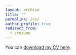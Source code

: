 ```yaml
---
layout: archive
title: ""
permalink: /cv/
author_profile: true
redirect_from:
  - /resume
---
```


You can [download my CV here](http://xingjianecon.github.io/files/CV_XingjianZhang.pdf). 


